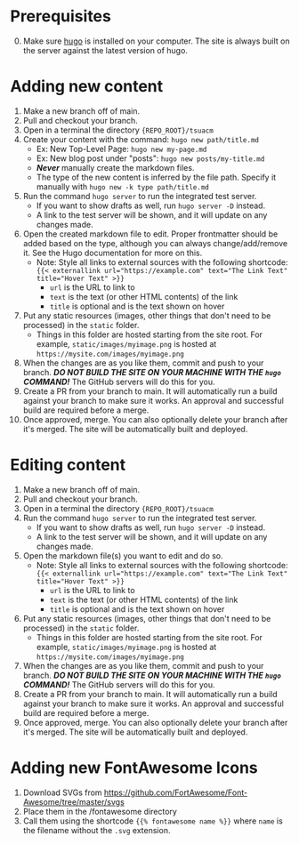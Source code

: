 # Prerequisites
0. Make sure [hugo](https://gohugo.io/getting-started/installing) is installed on your computer. The site is always built on the server against the latest version of hugo.

# Adding new content

1. Make a new branch off of main.
2. Pull and checkout your branch.
3. Open in a terminal the directory `{REPO_ROOT}/tsuacm`
4. Create your content with the command: `hugo new path/title.md`
    + Ex: New Top-Level Page: `hugo new my-page.md`
    + Ex: New blog post under "posts": `hugo new posts/my-title.md`
    + ***Never*** manually create the markdown files.
    + The type of the new content is inferred by the file path. Specify it manually with `hugo new -k type path/title.md`
5. Run the command `hugo server` to run the integrated test server.
    + If you want to show drafts as well, run `hugo server -D` instead.
    + A link to the test server will be shown, and it will update on any changes made.
6. Open the created markdown file to edit. Proper frontmatter should be added based on the type, although you can always change/add/remove it. See the Hugo documentation for more on this.
    + Note: Style all links to external sources with the following shortcode: `{{< externallink url="https://example.com" text="The Link Text" title="Hover Text" >}}`
        + `url` is the URL to link to
        + `text` is the text (or other HTML contents) of the link
        + `title` is optional and is the text shown on hover
7. Put any static resources (images, other things that don't need to be processed) in the `static` folder.
    + Things in this folder are hosted starting from the site root. For example, `static/images/myimage.png` is hosted at `https://mysite.com/images/myimage.png`
8. When the changes are as you like them, commit and push to your branch. ***DO NOT BUILD THE SITE ON YOUR MACHINE WITH THE `hugo` COMMAND!*** The GitHub servers will do this for you.
9.  Create a PR from your branch to main. It will automatically run a build against your branch to make sure it works. An approval and successful build are required before a merge.
10.  Once approved, merge. You can also optionally delete your branch after it's merged. The site will be automatically built and deployed.

# Editing content

1. Make a new branch off of main.
2. Pull and checkout your branch.
3. Open in a terminal the directory `{REPO_ROOT}/tsuacm`
4. Run the command `hugo server` to run the integrated test server.
    + If you want to show drafts as well, run `hugo server -D` instead.
    + A link to the test server will be shown, and it will update on any changes made.
5. Open the markdown file(s) you want to edit and do so.
    + Note: Style all links to external sources with the following shortcode: `{{< externallink url="https://example.com" text="The Link Text" title="Hover Text" >}}`
        + `url` is the URL to link to
        + `text` is the text (or other HTML contents) of the link
        + `title` is optional and is the text shown on hover
6. Put any static resources (images, other things that don't need to be processed) in the `static` folder.
    + Things in this folder are hosted starting from the site root. For example, `static/images/myimage.png` is hosted at `https://mysite.com/images/myimage.png`
7. When the changes are as you like them, commit and push to your branch. ***DO NOT BUILD THE SITE ON YOUR MACHINE WITH THE `hugo` COMMAND!*** The GitHub servers will do this for you.
8. Create a PR from your branch to main. It will automatically run a build against your branch to make sure it works. An approval and successful build are required before a merge.
9.  Once approved, merge. You can also optionally delete your branch after it's merged. The site will be automatically built and deployed.

# Adding new FontAwesome Icons

1. Download SVGs from https://github.com/FortAwesome/Font-Awesome/tree/master/svgs
2. Place them in the /fontawesome directory
3. Call them using the shortcode `{{% fontawesome name %}}` where `name` is the filename without the `.svg` extension.
